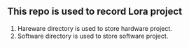 ## This repo is used to record Lora project ##
1. Hareware directory is used to store hardware project.
2. Software directory is used to store software project.
